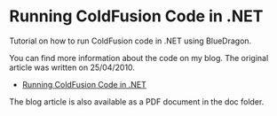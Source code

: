 Running ColdFusion Code in .NET
===============================

Tutorial on how to run ColdFusion code in .NET using BlueDragon.

You can find more information about the code on my blog. The original article was written on 25/04/2010.

* [Running ColdFusion Code in .NET](http://cgeers.com/2010/04/25/running-coldfusion-code-in-net/)

The blog article is also available as a PDF document in the doc folder.
